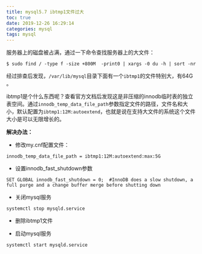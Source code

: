 ```yaml
---
title: mysql5.7 ibtmp1文件过大
toc: true
date: 2019-12-26 16:29:14
categories: mysql
tags: mysql
---
```



服务器上的磁盘被占满，通过一下命令查找服务器上的大文件：

```
$ sudo find / -type f -size +800M  -print0 | xargs -0 du -h | sort -nr
```

经过排查后发现，`/var/lib/mysql`目录下面有一个`ibtmp1`的文件特别大，有64G 。

ibtmp1是个什么东西呢？查看官方文档后发现这是非压缩的innodb临时表的独立表空间。通过`innodb_temp_data_file_path`参数指定文件的路径，文件名和大小，默认配置为`ibtmp1:12M:autoextend`，也就是说在支持大文件的系统这个文件大小是可以无限增长的。

**解决办法：**

* 修改my.cnf配置文件：

```
innodb_temp_data_file_path = ibtmp1:12M:autoextend:max:5G
```

* 设置innodb_fast_shutdown参数

```
SET GLOBAL innodb_fast_shutdown = 0;  #InnoDB does a slow shutdown, a full purge and a change buffer merge before shutting down
```

* 关闭mysql服务

```
systemctl stop mysqld.service
```

* 删除ibtmp1文件

* 启动mysql服务

```
systemctl start mysqld.service
```
